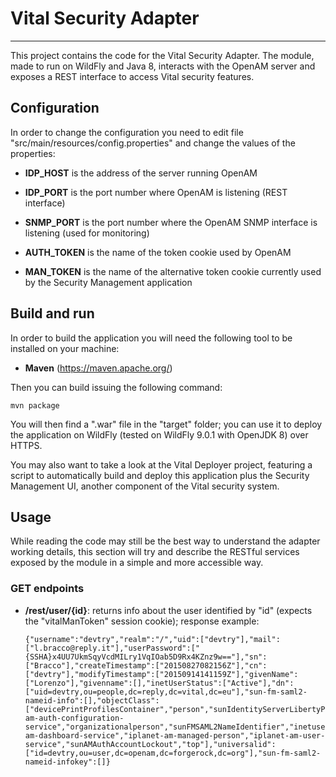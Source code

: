 # Vital Security Adapter

---

This project contains the code for the Vital Security Adapter. The module, made
to run on WildFly and Java 8, interacts with the OpenAM server and exposes a
REST interface to access Vital security features.

## Configuration

In order to change the configuration you need to edit file
"src/main/resources/config.properties" and change the values of the properties:

 * **IDP_HOST** is the address of the server running OpenAM

 * **IDP_PORT** is the port number where OpenAM is listening (REST interface)

 * **SNMP_PORT** is the port number where the OpenAM SNMP interface is listening
   (used for monitoring)

 * **AUTH_TOKEN** is the name of the token cookie used by OpenAM

 * **MAN_TOKEN** is the name of the alternative token cookie currently used by
   the Security Management application

## Build and run

In order to build the application you will need the following tool to be
installed on your machine:

 * **Maven** (https://maven.apache.org/)

Then you can build issuing the following command:

```
mvn package
```

You will then find a ".war" file in the "target" folder; you can use it to
deploy the application on WildFly (tested on WildFly 9.0.1 with OpenJDK 8) over
HTTPS.

You may also want to take a look at the Vital Deployer project, featuring a
script to automatically build and deploy this application plus the Security
Management UI, another component of the Vital security system.

## Usage

While reading the code may still be the best way to understand the adapter
working details, this section will try and describe the RESTful services exposed
by the module in a simple and more accessible way.

### GET endpoints

 * **/rest/user/{id}**: returns info about the user identified by "id" (expects the
   "vitalManToken" session cookie); response example:

   ```
   {"username":"devtry","realm":"/","uid":["devtry"],"mail":["l.bracco@reply.it"],"userPassword":["{SSHA}x4UU7UkmSqyVcdMILry1VqIOab5D9Rx4KZnz9w=="],"sn":["Bracco"],"createTimestamp":["20150827082156Z"],"cn":["devtry"],"modifyTimestamp":["20150914141159Z"],"givenName":["Lorenzo"],"givenname":[],"inetUserStatus":["Active"],"dn":["uid=devtry,ou=people,dc=reply,dc=vital,dc=eu"],"sun-fm-saml2-nameid-info":[],"objectClass":["devicePrintProfilesContainer","person","sunIdentityServerLibertyPPService","inetorgperson","sunFederationManagerDataStore","iPlanetPreferences","iplanet-am-auth-configuration-service","organizationalperson","sunFMSAML2NameIdentifier","inetuser","forgerock-am-dashboard-service","iplanet-am-managed-person","iplanet-am-user-service","sunAMAuthAccountLockout","top"],"universalid":["id=devtry,ou=user,dc=openam,dc=forgerock,dc=org"],"sun-fm-saml2-nameid-infokey":[]}
   ```


